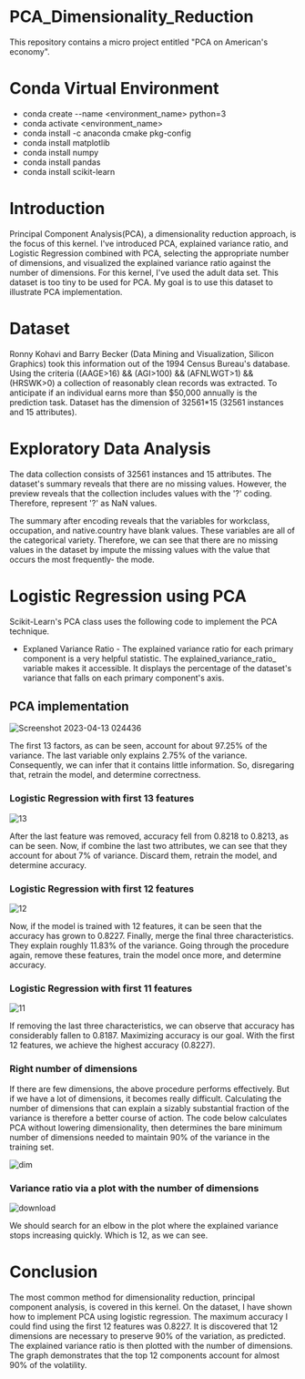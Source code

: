 # PCA_Dimensionality_Reduction

This repository contains a micro project entitled "PCA on American's economy".

# Conda Virtual Environment
* conda create --name <environment_name> python=3
* conda activate <environment_name>
* conda install -c anaconda cmake pkg-config
* conda install matplotlib
* conda install numpy
* conda install pandas
* conda install scikit-learn

# Introduction
Principal Component Analysis(PCA), a dimensionality reduction approach, is the focus of this kernel. I've introduced PCA, explained variance ratio, and Logistic Regression combined with PCA, selecting the appropriate number of dimensions, and visualized the explained variance ratio against the number of dimensions. For this kernel, I've used the adult data set. This dataset is too tiny to be used for PCA. My goal is to use this dataset to illustrate PCA implementation.

# Dataset
Ronny Kohavi and Barry Becker (Data Mining and Visualization, Silicon Graphics) took this information out of the 1994 Census Bureau's database. Using the criteria ((AAGE>16) && (AGI>100) && (AFNLWGT>1) && (HRSWK>0) a collection of reasonably clean records was extracted. To anticipate if an individual earns more than $50,000 annually is the prediction task. Dataset has the dimension of 32561*15 (32561 instances and 15 attributes).

# Exploratory Data Analysis
The data collection consists of 32561 instances and 15 attributes.
The dataset's summary reveals that there are no missing values. However, the preview reveals that the collection includes values with the '?' coding. Therefore, represent '?' as NaN values.

The summary after encoding reveals that the variables for workclass, occupation, and native.country have blank values. These variables are all of the categorical variety. Therefore, we can see that there are no missing values in the dataset by impute the missing values with the value that occurs the most frequently- the mode.

# Logistic Regression using PCA
Scikit-Learn's PCA class uses the following code to implement the PCA technique.

* Explaned Variance Ratio - The explained variance ratio for each primary component is a very helpful statistic. The explained_variance_ratio_ variable makes it accessible. It displays the percentage of the dataset's variance that falls on each primary component's axis.

## PCA implementation
![Screenshot 2023-04-13 024436](https://user-images.githubusercontent.com/130180779/231616806-22c1fa04-56d4-4d41-872a-297f34347f41.jpg)

The first 13 factors, as can be seen, account for about 97.25% of the variance.
The last variable only explains 2.75% of the variance. Consequently, we can infer that it contains little information.
So, disregaring that, retrain the model, and determine correctness.

### Logistic Regression with first 13 features
![13](https://user-images.githubusercontent.com/130180779/231617259-3c7026e2-414e-4ba4-aa93-1eb2153e7671.jpg)

After the last feature was removed, accuracy fell from 0.8218 to 0.8213, as can be seen.
Now, if combine the last two attributes, we can see that they account for about 7% of variance.
Discard them, retrain the model, and determine accuracy.

### Logistic Regression with first 12 features
![12](https://user-images.githubusercontent.com/130180779/231617555-e1821587-2864-4f0a-abc7-39b6cb93926b.jpg)

Now, if the model is trained with 12 features, it can be seen that the accuracy has grown to 0.8227.
Finally, merge the final three characteristics. They explain roughly 11.83% of the variance.
Going through the procedure again, remove these features, train the model once more, and determine accuracy.

### Logistic Regression with first 11 features
![11](https://user-images.githubusercontent.com/130180779/231617805-73bc3368-2392-4cd2-be11-45245ffc79aa.jpg)

If removing the last three characteristics, we can observe that accuracy has considerably fallen to 0.8187.
Maximizing accuracy is our goal. With the first 12 features, we achieve the highest accuracy (0.8227).

### Right number of dimensions
If there are few dimensions, the above procedure performs effectively.
But if we have a lot of dimensions, it becomes really difficult.
Calculating the number of dimensions that can explain a sizably substantial fraction of the variance is therefore a better course of action.
The code below calculates PCA without lowering dimensionality, then determines the bare minimum number of dimensions needed to maintain 90% of the variance in the training set.

![dim](https://user-images.githubusercontent.com/130180779/231618147-57edd761-014e-4e19-9226-6471e6c12407.jpg)

### Variance ratio via a plot with the number of dimensions
![download](https://user-images.githubusercontent.com/130180779/231619014-9212cee9-3fd1-47b1-8e74-87ddf127fc72.png)

We should search for an elbow in the plot where the explained variance stops increasing quickly. Which is 12, as we can see.

# Conclusion
The most common method for dimensionality reduction, principal component analysis, is covered in this kernel. On the dataset, I have shown how to implement PCA using logistic regression. The maximum accuracy I could find using the first 12 features was 0.8227. It is discovered that 12 dimensions are necessary to preserve 90% of the variation, as predicted. The explained variance ratio is then plotted with the number of dimensions. The graph demonstrates that the top 12 components account for almost 90% of the volatility.
